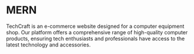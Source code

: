 # MERN
TechCraft is an e-commerce website designed for a computer equipment shop. Our platform offers a comprehensive range of high-quality computer products, ensuring tech enthusiasts and professionals have access to the latest technology and accessories.
